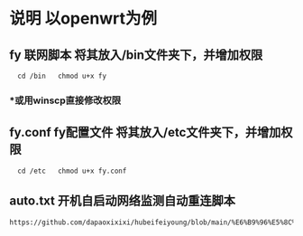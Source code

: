 说明 以openwrt为例
===========================

## fy 联网脚本 将其放入/bin文件夹下，并增加权限
```
  cd /bin   chmod u+x fy
```

### *或用winscp直接修改权限

## fy.conf fy配置文件 将其放入/etc文件夹下，并增加权限
```
  cd /etc   chmod u+x fy.conf
```

## auto.txt 开机自启动网络监测自动重连脚本

```
https://github.com/dapaoxixixi/hubeifeiyoung/blob/main/%E6%B9%96%E5%8C%97%E9%A3%9Eyoung/1.png
```
